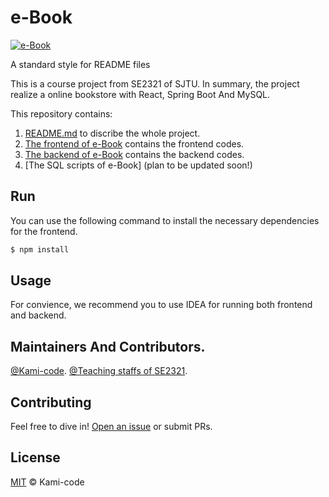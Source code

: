    # e-Book

   [![e-Book](https://img.shields.io/badge/e--Book-Completed-brightgreen)](https://github.com/Kami-code/e-Book)

   A standard style for README files

   This is a course project from SE2321 of SJTU. In summary, the project realize a online bookstore with React, Spring Boot And MySQL.

   This repository contains:

   1. [README.md](READ.md) to discribe the whole project.
   2. [The frontend of e-Book](e-Book_frontend/) contains the frontend codes.
   3. [The backend of e-Book](e-Book_backend/) contains the backend codes.
   4. [The SQL scripts of e-Book] (plan to be updated soon!)


   ## Run
   You can use the following command to install the necessary dependencies for the frontend.

   ```sh
   $ npm install
   ```

   ## Usage

   For convience, we recommend you to use IDEA for running both frontend and backend.

   ## Maintainers And Contributors.

   [@Kami-code](https://github.com/Kami-code).
   [@Teaching staffs of SE2321](http://www.se.sjtu.edu.cn/).

   ## Contributing

   Feel free to dive in! [Open an issue](https://github.com/Kami-code/e-Book/issues/new) or submit PRs.


   ## License

   [MIT](LICENSE) © Kami-code
